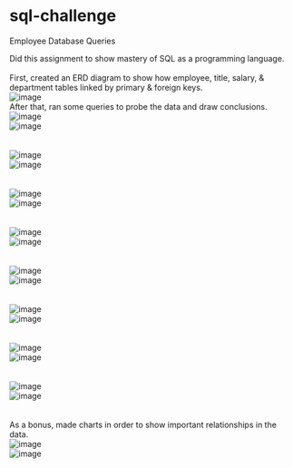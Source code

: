# sql-challenge
Employee Database Queries

Did this assignment to show mastery of SQL as a programming language.<br />
<br />
First, created an ERD diagram to show how employee, title, salary, & department tables linked by primary & foreign keys.<br />
![image](https://github.com/KotR9001/sql-challenge/assets/57807780/95f8b7a2-bc1f-4af0-bbcf-8f734e7e4a57)
<br />
After that, ran some queries to probe the data and draw conclusions.<br />
![image](https://github.com/KotR9001/sql-challenge/assets/57807780/8f63f6d6-3f6b-4fc6-8f79-7a083dbd582b)<br />
![image](https://github.com/KotR9001/sql-challenge/assets/57807780/8ecb732b-a03e-4f9e-a8c7-b82c538b6dee)<br />
<br />
<br />
![image](https://github.com/KotR9001/sql-challenge/assets/57807780/8101f9e2-3465-49b6-8e55-25faf21526fc)<br />
![image](https://github.com/KotR9001/sql-challenge/assets/57807780/bb086dfd-995d-4764-a0ca-564795042bf9)<br />
<br />
<br />
![image](https://github.com/KotR9001/sql-challenge/assets/57807780/39c3c74d-9ccd-4150-a678-e2295b50fa2e)<br />
![image](https://github.com/KotR9001/sql-challenge/assets/57807780/4a3b9fc6-e609-4067-b388-12a92cc99413)<br />
<br />
<br />
![image](https://github.com/KotR9001/sql-challenge/assets/57807780/04fb96a2-632a-4f04-8faf-8baae4b2468b)<br />
![image](https://github.com/KotR9001/sql-challenge/assets/57807780/8732c064-0300-4506-9c32-87ab7a9fc277)<br />
<br />
<br />
![image](https://github.com/KotR9001/sql-challenge/assets/57807780/8c469806-5d9d-42f7-86f6-bfa44760d3eb)<br />
![image](https://github.com/KotR9001/sql-challenge/assets/57807780/6a4ac6d1-5a4d-4298-821e-d4260b0c659d)<br />
<br />
<br />
![image](https://github.com/KotR9001/sql-challenge/assets/57807780/9874f839-a7f4-4e7d-a0d7-d5f382e8fb56)<br />
![image](https://github.com/KotR9001/sql-challenge/assets/57807780/8526a621-ab2f-4edf-ae7c-67a95575ef5a)<br />
<br />
<br />
![image](https://github.com/KotR9001/sql-challenge/assets/57807780/81160c94-d298-4b4f-bc0d-c80a94be1623)<br />
![image](https://github.com/KotR9001/sql-challenge/assets/57807780/f2913dba-d6c5-4803-9d30-dab85385c041)<br />
<br />
<br />
![image](https://github.com/KotR9001/sql-challenge/assets/57807780/7ad5aecc-7f1c-4fff-a2cc-5c49098ee1cd)<br />
![image](https://github.com/KotR9001/sql-challenge/assets/57807780/a71bee82-7be4-4fea-9b47-e20a5cf72840)<br />
<br />
<br />
As a bonus, made charts in order to show important relationships in the data.<br />
![image](https://github.com/KotR9001/sql-challenge/assets/57807780/03e941e4-c647-4fdd-8dac-e1440a40c13f)<br />
![image](https://github.com/KotR9001/sql-challenge/assets/57807780/e877fefa-0dee-4060-9c99-8dcb1d29fdac)<br />
